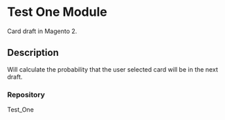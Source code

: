 # Test One Module

Card draft in Magento 2.

## Description

Will calculate the probability that the user selected card will be in the next draft.

### Repository

Test_One

